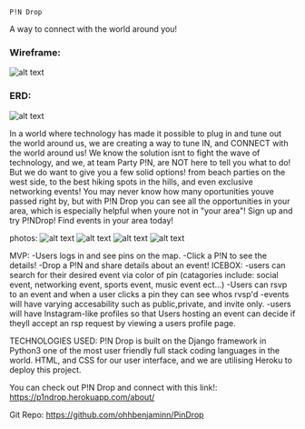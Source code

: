     P!N Drop
A way to connect with the world around you!

### Wireframe:  
![alt text](https://imgur.com/a/t1jAO8F)
### ERD: 
![alt text](https://imgur.com/a/mVEfEed)

In a world where technology has made it possible to plug in and tune out the world around us, we are creating a way to tune IN, and CONNECT with the world around us! We know the solution isnt to fight the wave of technology, and we, at team Party P!N, are NOT here to tell you what to do! But we do want to give you a few solid options! from beach parties on the west side, to the best hiking spots in the hills, and even exclusive networking events! You may never know how many oportunities youve passed right by, but with P!N Drop you can see all the opportunities in your area, which is especially helpful when youre not in "your area"! Sign up and try P!NDrop! Find events in your area today! 

photos:
![alt text](https://imgur.com/a/zU99YFB)
![alt text](https://imgur.com/a/5smltKW)
![alt text](https://imgur.com/a/9aQKHQw)
![alt text](https://imgur.com/a/Sj90a5x)

MVP:
-Users logs in and see pins on the map. 
-Click a P!N to see the details!
-Drop a P!N and share details about an event!
ICEBOX:
-users can search for their desired event via color of pin (catagories include: social event, networking event, sports event, music event ect...)
-Users can rsvp to an event and when a user clicks a pin they can see whos rvsp'd
-events will have varying accesability such as public,private, and invite only.
-users will have Instagram-like profiles so that Users hosting an event can decide if theyll accept an rsp request by viewing a users profile page. 

TECHNOLOGIES USED:
P!N Drop is built on the Django framework in Python3 one of the most user friendly full stack coding languages in the world. HTML, and CSS for our user interface, and we are utilising Heroku to deploy this project.

You can check out P!N Drop and connect with this link!:
https://p1ndrop.herokuapp.com/about/

Git Repo: https://github.com/ohhbenjaminn/PinDrop